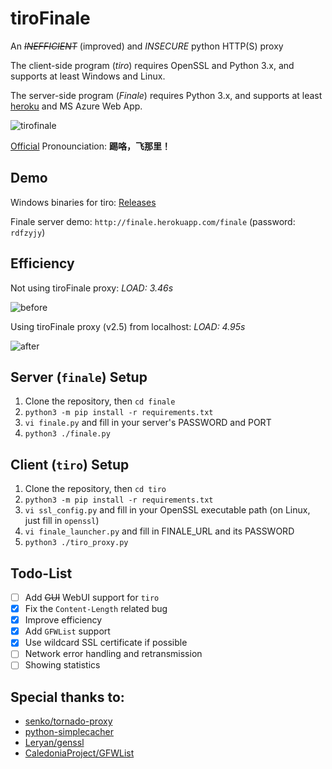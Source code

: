 # tiroFinale
An <del>*INEFFICIENT*</del> (improved) and *INSECURE* python HTTP(S) proxy

The client-side program (*tiro*) requires OpenSSL and Python 3.x, and supports at least Windows and Linux.

The server-side program (*Finale*) requires Python 3.x, and supports at least [heroku](http://heroku.com) and MS Azure Web App.

![tirofinale](https://cloud.githubusercontent.com/assets/6646473/16940706/251b6fde-4dbe-11e6-9a1c-701e45aeb630.png)

[Official](http://bangumi.bilibili.com/anime/2539) Pronounciation: **踢咯，飞那里！**

## Demo

Windows binaries for tiro: [Releases](https://github.com/xmcp/tiroFinale/releases)

Finale server demo: `http://finale.herokuapp.com/finale` (password: `rdfzyjy`)

## Efficiency

Not using tiroFinale proxy: *LOAD: 3.46s*

![before](https://cloud.githubusercontent.com/assets/6646473/16955889/e033fc4c-4e08-11e6-9b18-f00bf75a5f50.png)

Using tiroFinale proxy (v2.5) from localhost: *LOAD: 4.95s*

![after](https://cloud.githubusercontent.com/assets/6646473/16955850/c6c0f666-4e08-11e6-9feb-7fd576c5cf44.png)


## Server (`finale`) Setup

1. Clone the repository, then `cd finale`
2. `python3 -m pip install -r requirements.txt`
3. `vi finale.py` and fill in your server's PASSWORD and PORT
4. `python3 ./finale.py`

## Client (`tiro`) Setup

1. Clone the repository, then `cd tiro`
2. `python3 -m pip install -r requirements.txt`
3. `vi ssl_config.py` and fill in your OpenSSL executable path (on Linux, just fill in `openssl`)
4. `vi finale_launcher.py` and fill in FINALE_URL and its PASSWORD
5. `python3 ./tiro_proxy.py`

## Todo-List

- [ ] Add <del>GUI</del> WebUI support for `tiro`
- [x] Fix the `Content-Length` related bug
- [x] Improve efficiency
- [x] Add `GFWList` support
- [x] Use wildcard SSL certificate if possible
- [ ] Network error handling and retransmission
- [ ] Showing statistics

## Special thanks to:

- [senko/tornado-proxy](https://github.com/senko/tornado-proxy)
- [python-simplecacher](https://github.com/Leryan/python-simplecacher)
- [Leryan/genssl](https://github.com/Leryan/genssl)
- [CaledoniaProject/GFWList](https://github.com/CaledoniaProject/GFWList)
